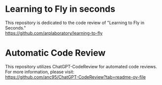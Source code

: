 # Learning to Fly in seconds
This repository is dedicated to the code review of "Learning to Fly in Seconds."  
https://github.com/arplaboratory/learning-to-fly  

# Automatic Code Review
This repository utilizes ChatGPT-CodeReview for automated code reviews.   
For more information, please visit:  
https://github.com/anc95/ChatGPT-CodeReview?tab=readme-ov-file  
